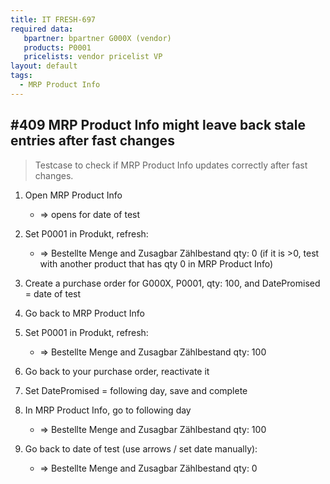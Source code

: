 ```yaml
---
title: IT FRESH-697
required data:
   bpartner: bpartner G000X (vendor)
   products: P0001
   pricelists: vendor pricelist VP   
layout: default
tags:
  - MRP Product Info
---
```

## #409 MRP Product Info might leave back stale entries after fast changes

> Testcase to check if MRP Product Info updates correctly after fast changes.

1. Open MRP Product Info
	* => opens for date of test
	
1. Set P0001 in Produkt, refresh:
	* => Bestellte Menge and Zusagbar Zählbestand qty: 0 (if it is >0, test with another product that has qty 0 in MRP Product Info)
	
1. Create a purchase order for G000X, P0001, qty: 100, and DatePromised = date of test

1. Go back to MRP Product Info
	
1. Set P0001 in Produkt, refresh:
	* => Bestellte Menge and Zusagbar Zählbestand qty: 100
	
1. Go back to your purchase order, reactivate it

1. Set DatePromised = following day, save and complete

1. In MRP Product Info, go to following day
	* => Bestellte Menge and Zusagbar Zählbestand qty: 100
	
1. Go back to date of test (use arrows / set date manually):
	* => Bestellte Menge and Zusagbar Zählbestand qty: 0